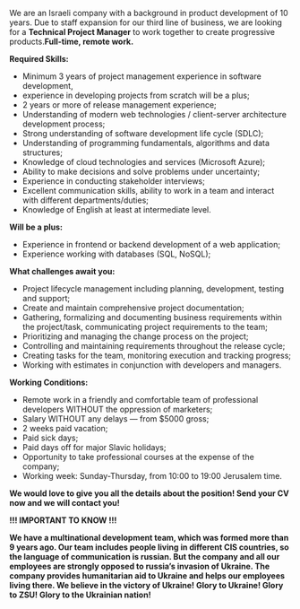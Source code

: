 We are an Israeli company with a background in product development of 10
years. Due to staff expansion for our third line of business, we are looking
for a **Technical Project Manager** to work together to create progressive
products.**Full-time, remote work.**

**Required Skills:**

  * Minimum 3 years of project management experience in software development,
  * experience in developing projects from scratch will be a plus; 
  * 2 years or more of release management experience;
  * Understanding of modern web technologies / client-server architecture development process;
  * Strong understanding of software development life cycle (SDLC);
  * Understanding of programming fundamentals, algorithms and data structures; 
  * Knowledge of cloud technologies and services (Microsoft Azure);
  * Ability to make decisions and solve problems under uncertainty;
  * Experience in conducting stakeholder interviews;
  * Excellent communication skills, ability to work in a team and interact with different departments/duties;
  * Knowledge of English at least at intermediate level.

**Will be a plus:**

  * Experience in frontend or backend development of a web application;
  * Experience working with databases (SQL, NoSQL);

**What challenges await you:**

  * Project lifecycle management including planning, development, testing and support;
  * Create and maintain comprehensive project documentation;
  * Gathering, formalizing and documenting business requirements within the project/task, communicating project requirements to the team;
  * Prioritizing and managing the change process on the project;
  * Controlling and maintaining requirements throughout the release cycle;
  * Creating tasks for the team, monitoring execution and tracking progress;
  * Working with estimates in conjunction with developers and managers.

**Working Conditions:**

  * Remote work in a friendly and comfortable team of professional developers WITHOUT the oppression of marketers;
  * Salary WITHOUT any delays — from $5000 gross;
  * 2 weeks paid vacation;
  * Paid sick days;
  * Paid days off for major Slavic holidays;
  * Opportunity to take professional courses at the expense of the company;
  * Working week: Sunday-Thursday, from 10:00 to 19:00 Jerusalem time.

**We would love to give you all the details about the position! Send your CV
now and we will contact you!**

**!!! IMPORTANT TO KNOW !!!**

**We have a multinational development team, which was formed more than 9 years
ago. Our team includes people living in different CIS countries, so the
language of communication is russian. But the company and all our employees
are strongly opposed to russia’s invasion of Ukraine. The company provides
humanitarian aid to Ukraine and helps our employees living there. We believe
in the victory of Ukraine! Glory to Ukraine! Glory to ZSU! Glory to the
Ukrainian nation!**